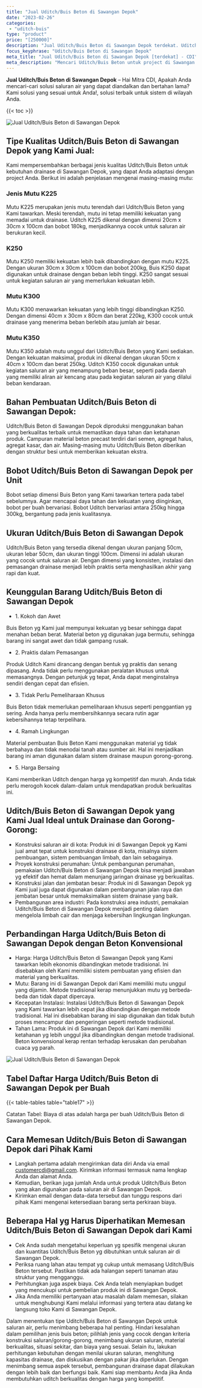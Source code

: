 ```yaml
---
title: "Jual Uditch/Buis Beton di Sawangan Depok"
date: "2023-02-26"
categories:
 - "uditch-buis"
type: "product"
price: "[250000]"
description: "Jual Uditch/Buis Beton di Sawangan Depok terdekat. Uditch/Buis Beton ini sering digunakan dalam project konstruksi sebagai saluran pembuangan yang kuat dan awet. Silakan kontak kami untuk keterangan lebih lanjut."
focus_keyphrase: "Uditch/Buis Beton di Sawangan Depok"
meta_title: "Jual Uditch/Buis Beton di Sawangan Depok [terdekat] - CDI"
meta_description: "Mencari Uditch/Buis Beton untuk project di Sawangan Depok? Kami menawarkan Uditch/Buis Beton berkualitas untuk konstruksi drainase. Segera dapatkan penawaran terbaik sekarang."
---
```


**Jual Uditch/Buis Beton di Sawangan Depok** – Hai Mitra CDI, Apakah Anda mencari-cari solusi saluran air yang dapat diandalkan dan bertahan lama? Kami solusi yang sesuai untuk Anda!, solusi terbaik untuk sistem di wilayah Anda.

{{< toc >}}

![Jual Uditch/Buis Beton di Sawangan Depok](/images/uditch-buis/uditch-beton-15.jpg)

## Tipe Kualitas Uditch/Buis Beton di Sawangan Depok yang Kami Jual:

Kami mempersembahkan berbagai jenis kualitas Uditch/Buis Beton untuk kebutuhan drainase di Sawangan Depok, yang dapat Anda adaptasi dengan project Anda. Berikut ini adalah penjelasan mengenai masing-masing mutu:

### Jenis Mutu K225

Mutu K225 merupakan jenis mutu terendah dari Uditch/Buis Beton yang Kami tawarkan. Meski terendah, mutu ini tetap memiliki kekuatan yang memadai untuk drainase. Uditch K225 dikenal dengan dimensi 20cm x 30cm x 100cm dan bobot 180kg, menjadikannya cocok untuk saluran air berukuran kecil.

### K250

Mutu K250 memiliki kekuatan lebih baik dibandingkan dengan mutu K225. Dengan ukuran 30cm x 30cm x 100cm dan bobot 200kg, Buis K250 dapat digunakan untuk drainase dengan beban lebih tinggi. K250 sangat sesuai untuk kegiatan saluran air yang memerlukan kekuatan lebih.

### Mutu K300

Mutu K300 menawarkan kekuatan yang lebih tinggi dibandingkan K250. Dengan dimensi 40cm x 30cm x 80cm dan berat 220kg, K300 cocok untuk drainase yang menerima beban berlebih atau jumlah air besar.

### Mutu K350

Mutu K350 adalah mutu unggul dari Uditch/Buis Beton yang Kami sediakan. Dengan kekuatan maksimal, produk ini dikenal dengan ukuran 50cm x 40cm x 100cm dan berat 250kg. Uditch K350 cocok digunakan untuk kegiatan saluran air yang menampung beban besar, seperti pada daerah yang memiliki aliran air kencang atau pada kegiatan saluran air yang dilalui beban kendaraan.

## Bahan Pembuatan Uditch/Buis Beton di Sawangan Depok:

Uditch/Buis Beton di Sawangan Depok diproduksi menggunakan bahan yang berkualitas terbaik untuk memastikan daya tahan dan ketahanan produk. Campuran material beton precast terdiri dari semen, agregat halus, agregat kasar, dan air. Masing-masing mutu Uditch/Buis Beton diberikan dengan struktur besi untuk memberikan kekuatan ekstra.

## Bobot Uditch/Buis Beton di Sawangan Depok per Unit

Bobot setiap dimensi Buis Beton yang Kami tawarkan tertera pada tabel sebelumnya. Agar mencapai daya tahan dan kekuatan yang diinginkan, bobot per buah bervariasi. Bobot Uditch bervariasi antara 250kg hingga 300kg, bergantung pada jenis kualitasnya.

## Ukuran Uditch/Buis Beton di Sawangan Depok

Uditch/Buis Beton yang tersedia dikenal dengan ukuran panjang 50cm, ukuran lebar 50cm, dan ukuran tinggi 100cm. Dimensi ini adalah ukuran yang cocok untuk saluran air. Dengan dimensi yang konsisten, instalasi dan pemasangan drainase menjadi lebih praktis serta menghasilkan akhir yang rapi dan kuat.

## Keunggulan Barang Uditch/Buis Beton di Sawangan Depok

*   1\. Kokoh dan Awet

Buis Beton yg Kami jual mempunyai kekuatan yg besar sehingga dapat menahan beban berat. Material beton yg digunakan juga bermutu, sehingga barang ini sangat awet dan tidak gampang rusak.
*   2\. Praktis dalam Pemasangan

Produk Uditch Kami dirancang dengan bentuk yg praktis dan senang dipasang. Anda tidak perlu menggunakan peralatan khusus untuk memasangnya. Dengan petunjuk yg tepat, Anda dapat menginstalnya sendiri dengan cepat dan efisien.
*   3\. Tidak Perlu Pemeliharaan Khusus

Buis Beton tidak memerlukan pemeliharaan khusus seperti penggantian yg sering. Anda hanya perlu membersihkannya secara rutin agar kebersihannya tetap terpelihara.
*   4\. Ramah Lingkungan

Material pembuatan Buis Beton Kami menggunakan material yg tidak berbahaya dan tidak menodai tanah atau sumber air. Hal ini menjadikan barang ini aman digunakan dalam sistem drainase maupun gorong-gorong.
*   5\. Harga Bersaing

Kami memberikan Uditch dengan harga yg kompetitif dan murah. Anda tidak perlu merogoh kocek dalam-dalam untuk mendapatkan produk berkualitas ini.

## Uditch/Buis Beton di Sawangan Depok yang Kami Jual Ideal untuk Drainase dan Gorong-Gorong:

*   Konstruksi saluran air di kota: Produk ini di Sawangan Depok yg Kami jual amat tepat untuk konstruksi drainase di kota, misalnya sistem pembuangan, sistem pembuangan limbah, dan lain sebagainya.
*   Proyek konstruksi perumahan: Untuk pembangunan perumahan, pemakaian Uditch/Buis Beton di Sawangan Depok bisa menjadi jawaban yg efektif dan hemat dalam menunjang jaringan drainase yg berkualitas.
*   Konstruksi jalan dan jembatan besar: Produk ini di Sawangan Depok yg Kami jual juga dapat digunakan dalam pembangunan jalan raya dan jembatan besar untuk memaksimalkan sistem drainase yang baik.
*   Pembangunan area industri: Pada konstruksi area industri, pemakaian Uditch/Buis Beton di Sawangan Depok menjadi penting dalam mengelola limbah cair dan menjaga kebersihan lingkungan lingkungan.

## Perbandingan Harga Uditch/Buis Beton di Sawangan Depok dengan Beton Konvensional

*   Harga: Harga Uditch/Buis Beton di Sawangan Depok yang Kami tawarkan lebih ekonomis dibandingkan metode tradisional. Ini disebabkan oleh Kami memiliki sistem pembuatan yang efisien dan material yang berkualitas.
*   Mutu: Barang ini di Sawangan Depok dari Kami memiliki mutu unggul yang dijamin. Metode tradisional kerap menunjukkan mutu yg berbeda-beda dan tidak dapat dipercaya.
*   Kecepatan Instalasi: Instalasi Uditch/Buis Beton di Sawangan Depok yang Kami tawarkan lebih cepat jika dibandingkan dengan metode tradisional. Hal ini disebabkan barang ini siap digunakan dan tidak butuh proses mencampur dan pengeringan seperti metode tradisional.
*   Tahan Lama: Produk ini di Sawangan Depok dari Kami memiliki ketahanan yg lebih unggul jika dibandingkan dengan metode tradisional. Beton konvensional kerap rentan terhadap kerusakan dan perubahan cuaca yg parah.

![Jual Uditch/Buis Beton di Sawangan Depok](/images/uditch-buis/buis-beton-21.jpg)

## Tabel Daftar Harga Uditch/Buis Beton di Sawangan Depok per Buah

{{< table-tables table="table17" >}}

Catatan Tabel: Biaya di atas adalah harga per buah Uditch/Buis Beton di Sawangan Depok.

## Cara Memesan Uditch/Buis Beton di Sawangan Depok dari Pihak Kami

*   Langkah pertama adalah mengirimkan data diri Anda via email customercdi@gmail.com. Kirimkan informasi termasuk nama lengkap Anda dan alamat Anda.
*   Kemudian, berikan juga jumlah Anda untuk produk Uditch/Buis Beton yang akan digunakan pada saluran air di Sawangan Depok.
*   Kirimkan email dengan data-data tersebut dan tunggu respons dari pihak Kami mengenai ketersediaan barang serta perkiraan biaya.

## Beberapa Hal yg Harus Diperhatikan Memesan Uditch/Buis Beton di Sawangan Depok dari Kami

*   Cek Anda sudah mengetahui keperluan yg spesifik mengenai ukuran dan kuantitas Uditch/Buis Beton yg dibutuhkan untuk saluran air di Sawangan Depok.
*   Periksa ruang lahan atau tempat yg cukup untuk memasang Uditch/Buis Beton tersebut. Pastikan tidak ada halangan seperti tanaman atau struktur yang mengganggu.
*   Perhitungkan juga aspek biaya. Cek Anda telah menyiapkan budget yang mencukupi untuk pembelian produk ini di Sawangan Depok.
*   Jika Anda memiliki pertanyaan atau masalah dalam memesan, silakan untuk menghubungi Kami melalui informasi yang tertera atau datang ke langsung toko Kami di Sawangan Depok.

Dalam menentukan tipe Uditch/Buis Beton di Sawangan Depok untuk saluran air, perlu menimbang beberapa hal penting. Hindari kesalahan dalam pemilihan jenis buis beton; pilihlah jenis yang cocok dengan kriteria konstruksi saluran/gorong-gorong, menimbang ukuran saluran, material berkualitas, situasi sekitar, dan biaya yang sesuai. Selain itu, lakukan perhitungan kebutuhan dengan menilai ukuran saluran, menghitung kapasitas drainase, dan diskusikan dengan pakar jika diperlukan. Dengan menimbang semua aspek tersebut, pembangunan drainase dapat dilakukan dengan lebih baik dan berfungsi baik. Kami siap membantu Anda jika Anda membutuhkan uditch berkualitas dengan harga yang kompetitif.